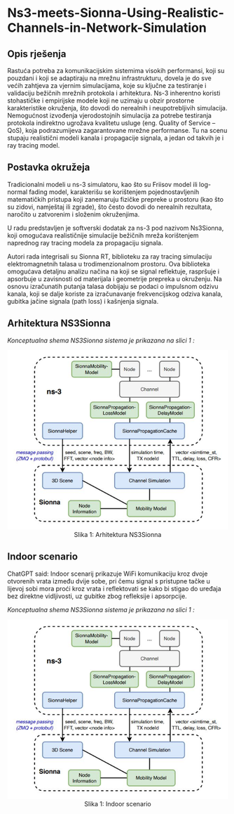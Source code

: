 # Ns3-meets-Sionna-Using-Realistic-Channels-in-Network-Simulation

## Opis rješenja
Rastuća potreba za komunikacijskim sistemima visokih performansi, koji su pouzdani i koji se
adaptiraju na mrežnu infrastrukturu, dovela je do sve većih zahtjeva za vjernim simulacijama,
koje su ključne za testiranje i validaciju bežičnih mrežnih protokola i arhitektura. Ns-3 inherentno koristi stohastičke i empirijske modele koji ne uzimaju u obzir prostorne karakteristike
okruženja, što dovodi do nerealnih i neupotrebljivih simulacija. Nemogućnost izvođenja vjerodostojnih simulacija za potrebe testiranja protokola indirektno ugrožava kvalitetu usluge (eng.
Quality of Service – QoS), koja podrazumijeva zagarantovane mrežne performanse. Tu na scenu
stupaju realistični modeli kanala i propagacije signala, a jedan od takvih je i ray tracing model.

## Postavka okružeja

Tradicionalni modeli u ns-3 simulatoru, kao što su Friisov model ili log-normal fading model, karakterišu se korištenjem pojednostavljenih matematičkih pristupa koji zanemaruju fizičke prepreke u prostoru (kao što su zidovi, namještaj ili zgrade), što često dovodi do nerealnih rezultata, naročito u zatvorenim i složenim okruženjima.

U radu predstavljen je softverski dodatak za ns-3 pod nazivom Ns3Sionna, koji omogućava realističnije simulacije bežičnih mreža korištenjem naprednog ray tracing modela za propagaciju signala.

Autori rada integrisali su Sionna RT, biblioteku za ray tracing simulaciju elektromagnetnih talasa u trodimenzionalnom prostoru. Ova biblioteka omogućava detaljnu analizu načina na koji se signal reflektuje, raspršuje i apsorbuje u zavisnosti od materijala i geometrije prepreka u okruženju. Na osnovu izračunatih putanja talasa dobijaju se podaci o impulsnom odzivu kanala, koji se dalje koriste za izračunavanje frekvencijskog odziva kanala, gubitka jačine signala (path loss) i kašnjenja signala.

## Arhitektura NS3Sionna



*Konceptualna shema NS3Sionna sistema je prikazana na slici 1 :*

<p align="center">
<img src="Slike/arhitektura.jpg" ">
<br>
Slika 1: Arhitektura NS3Sionna
</p>

## Indoor scenario
ChatGPT said:
Indoor scenarij prikazuje WiFi komunikaciju kroz dvoje otvorenih vrata između dvije sobe, pri čemu signal s pristupne tačke u lijevoj sobi mora proći kroz vrata i reflektovati se kako bi stigao do uređaja bez direktne vidljivosti, uz gubitke zbog refleksije i apsorpcije.

*Konceptualna shema NS3Sionna sistema je prikazana na slici 1 :*

<p align="center">
<img src="Slike/arhitektura.jpg" ">
<br>
Slika 1: Indoor scenario
</p>

